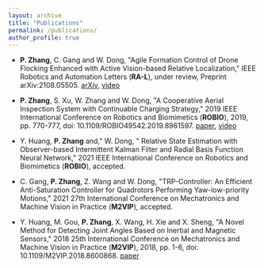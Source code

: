 ```yaml
---
layout: archive
title: "Publications"
permalink: /publications/
author_profile: true
---
```


<!-- * **Agile Formation Control of Drone Flocking Enhanced with Active Vision-based Relative Localization** <br>
**Peihan Zhang**, Gang Chen, Wei Dong <br>
IEEE Robotics and Automation Letters (RA-L), [arXiv](https://arxiv.org/pdf/2108.05505), [video](https://youtu.be/pyMY54b_c-4) <br>
Submited in July 2021.

* **A Cooperative Aerial Inspection System with Continuable Charging Strategy** <br>
**Peihan Zhang\***, Sen Xu, Weifan Zhang, Wei Dong <br>
2019 IEEE International Conference on Robotics and Biomimetics (ROBIO), [paper](https://ieeexplore.ieee.org/document/8961597), [video](https://youtu.be/VPgk_Q9hdwE) <br>
Published  in December 2019.

* **A Novel Method for Detecting Joint Angles Based on Inertial and Magnetic Sensors** <br>
Yuqiu Huang, Minghao Gou, **Peihan Zhang**, Xi Wang, Haoyu Xie, Xinjun Sheng <br>
2018 25th International Conference on Mechatronics and Machine Vision in Practice (M2VIP), [paper](https://ieeexplore.ieee.org/document/8600868) <br>
Published  in November 2018. -->

*	**P. Zhang**, C. Gang and W. Dong, "Agile Formation Control of Drone Flocking Enhanced with Active Vision-based Relative Localization," IEEE Robotics and Automation Letters (**RA-L**), under review, Preprint arXiv:2108.05505. [arXiv](https://arxiv.org/pdf/2108.05505), [video](https://youtu.be/pyMY54b_c-4)

*	**P. Zhang**, S. Xu, W. Zhang and W. Dong, "A Cooperative Aerial Inspection System with Continuable Charging Strategy," 2019 IEEE International Conference on Robotics and Biomimetics (**ROBIO**), 2019, pp. 770-777, doi: 10.1109/ROBIO49542.2019.8961597. [paper](https://ieeexplore.ieee.org/document/8961597), [video](https://youtu.be/VPgk_Q9hdwE)

*	Y. Huang, **P. Zhang** and," W. Dong, " Relative State Estimation with Observer-based Intermittent Kalman Filter and Radial Basis Function Neural Network," 2021 IEEE International Conference on Robotics and Biomimetics (**ROBIO**), accepted.

*	C. Gang, **P. Zhang**, Z. Wang and W. Dong, "TRP-Controller: An Efficient Anti-Saturation Controller for Quadrotors Performing Yaw-low-priority Motions," 2021 27th International Conference on Mechatronics and Machine Vision in Practice (**M2VIP**), accepted.

*	Y. Huang, M. Gou, **P. Zhang**, X. Wang, H. Xie and X. Sheng, "A Novel Method for Detecting Joint Angles Based on Inertial and Magnetic Sensors," 2018 25th International Conference on Mechatronics and Machine Vision in Practice (**M2VIP**), 2018, pp. 1-6, doi: 10.1109/M2VIP.2018.8600868. [paper](https://ieeexplore.ieee.org/document/8600868)



<!-- {% if author.googlescholar %}
  You can also find my articles on <u><a href="{{author.googlescholar}}">my Google Scholar profile</a>.</u>
{% endif %}

{% include base_path %}

{% for post in site.publications reversed %}
  {% include archive-single.html %}
{% endfor %} -->
